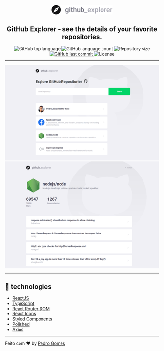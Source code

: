 <h1 align="center">
  <img src="src/assets/logo.svg" alt="Github" width="200px">
</h1>


 
<h2 align="center">
  GitHub Explorer - see the details of your favorite repositories.
</h2>


 
<p align="center">
  <img alt="GitHub top language" src="https://img.shields.io/github/languages/top/pedroleinar/github-explorer">

  <img alt="GitHub language count" src="https://img.shields.io/github/languages/count/pedroleinar/github-explorer">

  <img alt="Repository size" src="https://img.shields.io/github/repo-size/pedroleinar/github-explorer">

  <a href="https://github.com/pedroleinar/github-explorer/commits/master">
    <img alt="GitHub last commit" src="https://img.shields.io/github/last-commit/pedroleinar/github-explorer">
  </a>
  <img alt="License" src="https://img.shields.io/badge/license-MIT-brightgreen">
  </p>
  
 ---
 
<img alt="Layout" src=".github/dashboard.png">

<img alt="Layout" src=".github/repository.png">

 ---
 
## 🚀 technologies

- [ReactJS](https://reactjs.org/)
- [TypeScript](https://github.com/microsoft/TypeScript)
- [React Router DOM](https://reacttraining.com/react-router/)
- [React Icons](https://react-icons.netlify.com/#/)
- [Styled Components](https://styled-components.com/)
- [Polished](https://github.com/styled-components/polished)
- [Axios](https://github.com/axios/axios)

---

Feito com ♥ by [Pedro Gomes](https://www.linkedin.com/in/pedroleinar/)


